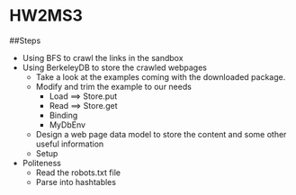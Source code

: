 HW2MS3
======



##Steps
- Using BFS to crawl the links in the sandbox
- Using BerkeleyDB to store the crawled webpages
  - Take a look at the examples coming with the downloaded package.
  - Modify and trim the example to our needs
    - Load ==> Store.put
    - Read ==> Store.get
    - Binding
    - MyDbEnv
  - Design a web page data model to store the content and some other useful information
  - Setup
- Politeness
  - Read the robots.txt file
  - Parse into hashtables
